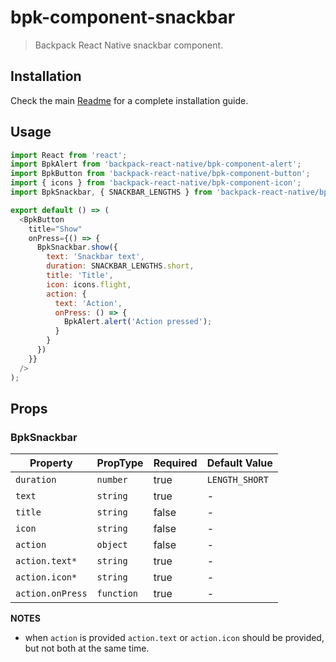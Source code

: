 # bpk-component-snackbar

> Backpack React Native snackbar component.

## Installation

Check the main [Readme](https://github.com/skyscanner/backpack-react-native#usage) for a complete installation guide.

## Usage

```js
import React from 'react';
import BpkAlert from 'backpack-react-native/bpk-component-alert';
import BpkButton from 'backpack-react-native/bpk-component-button';
import { icons } from 'backpack-react-native/bpk-component-icon';
import BpkSnackbar, { SNACKBAR_LENGTHS } from 'backpack-react-native/bpk-component-snackbar';

export default () => (
  <BpkButton
    title="Show"
    onPress={() => {
      BpkSnackbar.show({
        text: 'Snackbar text',
        duration: SNACKBAR_LENGTHS.short,
        title: 'Title',
        icon: icons.flight,
        action: {
          text: 'Action',
          onPress: () => {
            BpkAlert.alert('Action pressed');
          }
        }
      })
    }}
  />
);
```

## Props

### BpkSnackbar

| Property         | PropType                                       | Required | Default Value |
| ---------------- | ---------------------------------------------- | -------- | ------------- |
| `duration`       | `number`                                       | true     | `LENGTH_SHORT`|
| `text`           | `string`                                       | true     | -             |
| `title`          | `string`                                       | false    | -             |
| `icon`           | `string`                                       | false    | -             |
| `action`         | `object`                                       | false    | -             |
| `action.text*`   | `string`                                       | true     | -             |
| `action.icon*`   | `string`                                       | true     | -             |
| `action.onPress` | `function`                                     | true     | -             |

**NOTES**

- when `action` is provided `action.text` or `action.icon` should be provided, but not both at the same time.

